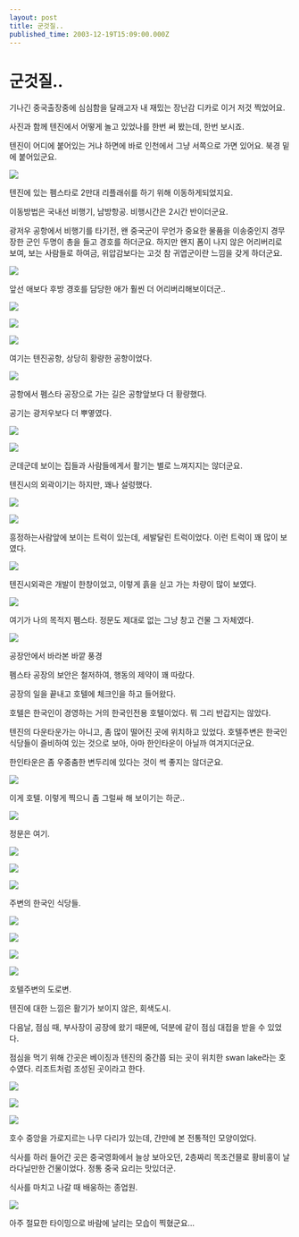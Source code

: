 ```yaml
---
layout: post
title: 군것질..
published_time: 2003-12-19T15:09:00.000Z
---
```


# 군것질..


기나긴 중국출장중에 심심함을 달래고자 내 재밌는 장난감 디카로 이거 저것 찍었어요.

사진과 함께 텐진에서 어떻게 놀고 있었나를 한번 써 봤는데, 한번 보시죠.

텐진이 어디에 붙어있는 거냐 하면에 바로 인천에서 그냥 서쪽으로 가면 있어요. 북경 밑에 붙어있군요.

![](../pds/200902/04/80/a0109780_49897965d5c9a.jpg)

텐진에 있는 펨스타로 2만대 리플래쉬를 하기 위해 이동하게되었지요.

이동방법은 국내선 비행기, 남방항공. 비행시간은 2시간 반이더군요.

광저우 공항에서 비행기를 타기전, 왠 중국군이 무언가 중요한 물품을 이송중인지 경무장한 군인 두명이 총을 들고 경호를 하더군요. 하지만 왠지 폼이 나지 않은 어리버리로 보여, 보는 사람들로 하여금, 위압감보다는 고것 참 귀엽군이란 느낌을 갖게 하더군요.

![](../pds/200902/04/80/a0109780_49897965e2b4e.jpg)

앞선 애보다 후방 경호를 담당한 애가 훨씬 더 어리버리해보이더군..

![](../pds/200902/04/80/a0109780_4989796601c10.jpg)

![](../pds/200902/04/80/a0109780_498979660f9e9.jpg)

![](../pds/200902/04/80/a0109780_49897966204d8.jpg)

여기는 텐진공항, 상당히 황량한 공항이었다.

![](../pds/200902/04/80/a0109780_498979662f32a.jpg)

공항에서 펨스타 공장으로 가는 길은 공항앞보다 더 황량했다.

공기는 광저우보다 더 뿌옇였다.

![](../pds/200902/04/80/a0109780_498979663ba8b.jpg)

![](../pds/200902/04/80/a0109780_498979664f359.jpg)

군데군데 보이는 집들과 사람들에게서 활기는 별로 느껴지지는 않더군요.

텐진시의 외곽이기는 하지만, 꽤나 설렁했다.

![](../pds/200902/04/80/a0109780_498979665eda6.jpg)

![](../pds/200902/04/80/a0109780_498979666d4d6.jpg)

흥정하는사람앞에 보이는 트럭이 있는데, 세발달린 트럭이었다. 이런 트럭이 꽤 많이 보였다.

![](../pds/200902/04/80/a0109780_4989796679b7b.jpg)

텐진시외곽은 개발이 한창이었고, 이렇게 흙을 싣고 가는 차량이 많이 보였다.

![](../pds/200902/04/80/a0109780_4989796688204.jpg)

여기가 나의 목적지 펨스타. 정문도 제대로 없는 그냥 창고 건물 그 자체였다.

![](../pds/200902/04/80/a0109780_498979669492c.jpg)

공장안에서 바라본 바깥 풍경

펨스타 공장의 보안은 철저하여, 행동의 제약이 꽤 따랐다.

공장의 일을 끝내고 호텔에 체크인을 하고 들어왔다.

호텔은 한국인이 경영하는 거의 한국인전용 호텔이었다. 뭐 그리 반갑지는 않았다.

텐진의 다운타운가는 아니고, 좀 많이 떨어진 곳에 위치하고 있었다. 호텔주변은 한국인 식당들이 즐비하여 있는 것으로 보아, 아마 한인타운이 아닐까 여겨지더군요.

한인타운은 좀 우중춤한 변두리에 있다는 것이 썩 좋지는 않더군요.

![](../pds/200902/04/80/a0109780_49897966a2f65.jpg)

이게 호텔. 이렇게 찍으니 좀 그럴싸 해 보이기는 하군..

![](../pds/200902/04/80/a0109780_49897966b3edf.jpg)

정문은 여기.

![](../pds/200902/04/80/a0109780_49897966c27f4.jpg)

![](../pds/200902/04/80/a0109780_49897966d264f.jpg)

![](../pds/200902/04/80/a0109780_49897966e5038.jpg)

주변의 한국인 식당들.

![](../pds/200902/04/80/a0109780_49897967023ea.jpg)

![](../pds/200902/04/80/a0109780_4989796711ec1.jpg)

![](../pds/200902/04/80/a0109780_49897967244f5.jpg)

![](../pds/200902/04/80/a0109780_4989796734399.jpg)

호텔주변의 도로변.

텐진에 대한 느낌은 활기가 보이지 않은, 회색도시.

다음날, 점심 때, 부사장이 공장에 왔기 때문에, 덕분에 같이 점심 대접을 받을 수 있었다.

점심을 먹기 위해 간곳은 베이징과 텐진의 중간쯤 되는 곳이 위치한 swan lake라는 호수였다. 리조트처럼 조성된 곳이라고 한다.

![](../pds/200902/04/80/a0109780_498979674299c.jpg)

![](../pds/200902/04/80/a0109780_498979674fca7.jpg)

![](../pds/200902/04/80/a0109780_498979675b76a.jpg)

호수 중앙을 가로지르는 나무 다리가 있는데, 간만에 본 전통적인 모양이었다.

식사를 하러 들어간 곳은 중국영화에서 늘상 보아오던, 2층짜리 목조건믈로 황비홍이 날라다닐만한 건물이었다. 정통 중국 요리는 맛있더군.

식사를 마치고 나갈 때 배웅하는 종업원.

![](../pds/200902/04/80/a0109780_498979676ba32.jpg)

아주 절묘한 타이밍으로 바람에 날리는 모습이 찍혔군요…

